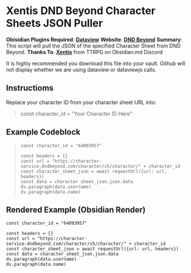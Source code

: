 # Xentis DND Beyond Character Sheets JSON Puller
**Obisidian Plugins Required**: [**Dataview**](https://github.com/blacksmithgu/obsidian-dataview)
**Website**: [**DND Beyond**](http://www.dndbeyond.com/)
**Summary**: This script will pull the JSON of the specified Character Sheet from DND Beyond. 
**Thanks To**: [**Xentis**](https://github.com/scottTomaszewski) from TTRPG on Obsidian.md Discord

It is highly recommended you download this file into your vault. Github will not display whether we are using dataview or dataviewjs calls.

## Instructioms
Replace your character ID from your character sheet URL into:
> const character_id = "Your Character ID Here" 

## Example Codeblock
>```dataviewjs
>const character_id = "64093957"
>
>const headers = {}
>const url = "https://character-service.dndbeyond.com/character/v5/character/" + character_id
>const character_sheet_json = await requestUrl({url: url, headers})
>const data = character_sheet_json.json.data
>dv.paragraph(data.username)
>dv.paragraph(data.name)
>```

## Rendered Example (Obsidian Render)
```dataviewjs
const character_id = "64093957"

const headers = {}
const url = "https://character-service.dndbeyond.com/character/v5/character/" + character_id
const character_sheet_json = await requestUrl({url: url, headers})
const data = character_sheet_json.json.data
dv.paragraph(data.username)
dv.paragraph(data.name)
```
